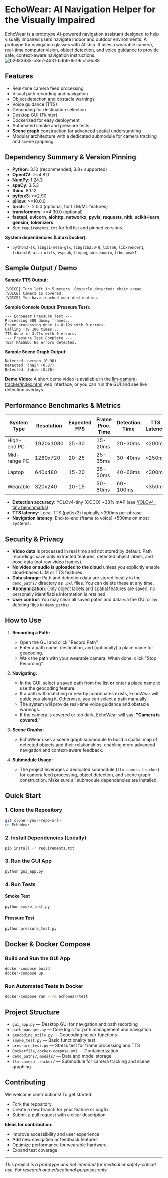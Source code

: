 # EchoWear: AI Navigation Helper for the Visually Impaired

EchoWear is a prototype AI-powered navigation assistant designed to help visually impaired users navigate indoor and outdoor environments. A protoype for navigation glasses with AI ship. It uses a wearable camera, real-time computer vision, object detection, and voice guidance to provide safe, context-aware navigation instructions.
![b2683635-b3e7-4531-bdb9-9c19ccfc6c88](https://github.com/user-attachments/assets/106ea61b-35cd-4dcf-8884-50ffa628f79b)

## Features
- Real-time camera feed processing
- Visual path recording and navigation
- Object detection and obstacle warnings
- Voice guidance (TTS)
- Geocoding for destination selection
- Desktop GUI (Tkinter)
- Dockerized for easy deployment
- Automated smoke and pressure tests
- **Scene graph** construction for advanced spatial understanding
- Modular architecture with a dedicated submodule for camera tracking and scene graphing

## Dependency Summary & Version Pinning
- **Python**: 3.10 (recommended; 3.8+ supported)
- **OpenCV**: >=4.8.0
- **NumPy**: 1.24.3
- **spaCy**: 3.5.3
- **thinc**: 8.1.12
- **pyttsx3**: >=2.90
- **pillow**: >=10.0.0
- **torch**: >=2.0.0 (optional, for LLM/ML features)
- **transformers**: >=4.30.0 (optional)
- **fastapi**, **uvicorn**, **aiohttp**, **networkx**, **pyvis**, **requests**, **nltk**, **scikit-learn**, **gensim**, **tokenizers**
- See `requirements.txt` for full list and pinned versions.

**System dependencies (Linux/Docker):**
- `python3-tk`, `libgl1-mesa-glx`, `libglib2.0-0`, `libsm6`, `libxrender1`, `libxext6`, `alsa-utils`, `espeak`, `ffmpeg`, `pulseaudio`, `libespeak1`

## Sample Output / Demo

**Sample TTS Output:**
```
[VOICE] Turn left in 5 meters. Obstacle detected: chair ahead.
[VOICE] Camera is covered.
[VOICE] You have reached your destination.
```

**Sample Console Output (Pressure Test):**
```
--- EchoWear Pressure Test ---
Processing 500 dummy frames...
Frame processing done in 8.12s with 0 errors.
Calling TTS 100 times...
TTS done in 3.21s with 0 errors.
--- Pressure Test Complete ---
TEST PASSED: No errors detected.
```

**Sample Scene Graph Output:**
```
Detected: person (0.98)
Detected: chair (0.87)
Detected: table (0.76)
```

**Demo Video:**
A short demo video is available in the [llm-camera-tracker/index.html](llm-camera-tracker/index.html) web interface, or you can run the GUI and see live detection overlays.

## Performance Benchmarks & Metrics

| System Type   | Resolution  | Expected FPS | Frame Proc. Time | Detection Time | TTS Latency |
|--------------|-------------|--------------|------------------|---------------|-------------|
| High-end PC  | 1920x1080   | 25-30        | 15-20ms          | 20-30ms       | <200ms      |
| Mid-range PC | 1280x720    | 20-25        | 25-35ms          | 30-40ms       | <250ms      |
| Laptop       | 640x480     | 15-20        | 35-50ms          | 40-60ms       | <300ms      |
| Wearable     | 320x240     | 10-15        | 50-80ms          | 60-100ms      | <350ms      |

- **Detection accuracy**: YOLOv4-tiny (COCO) ~33% mAP (see [YOLOv4-tiny benchmarks](https://github.com/AlexeyAB/darknet)).
- **TTS latency**: Local TTS (pyttsx3) typically <300ms per phrase.
- **Navigation latency**: End-to-end (frame to voice) <500ms on most systems.

## Security & Privacy
- **Video data** is processed in real time and not stored by default. Path recordings save only extracted features, detected object labels, and pose data (not raw video frames).
- **No video or audio is uploaded to the cloud** unless you explicitly enable cloud-based LLM or TTS features.
- **Data storage**: Path and detection data are stored locally in the `demo_paths/` directory as `.pkl` files. You can delete these at any time.
- **Anonymization**: Only object labels and spatial features are saved; no personally identifiable information is retained.
- **User control**: You may clear all saved paths and data via the GUI or by deleting files in `demo_paths/`.

## How to Use
1. **Recording a Path:**
   - Open the GUI and click "Record Path".
   - Enter a path name, destination, and (optionally) a place name for geocoding.
   - Walk the path with your wearable camera. When done, click "Stop Recording".

2. **Navigating:**
   - In the GUI, select a saved path from the list **or** enter a place name to use the geocoding feature.
   - If a path with matching or nearby coordinates exists, EchoWear will guide you along it. Otherwise, you can select a path manually.
   - The system will provide real-time voice guidance and obstacle warnings.
   - If the camera is covered or too dark, EchoWear will say: **"Camera is covered."**

3. **Scene Graphs:**
   - EchoWear uses a scene graph submodule to build a spatial map of detected objects and their relationships, enabling more advanced navigation and context-aware feedback.

4. **Submodule Usage:**
   - The project leverages a dedicated submodule (`llm-camera-tracker`) for camera feed processing, object detection, and scene graph construction. Make sure all submodule dependencies are installed.

## Quick Start

### 1. Clone the Repository
```sh
git clone <your-repo-url>
cd EchoWear
```

### 2. Install Dependencies (Locally)
```sh
pip install -r requirements.txt
```

### 3. Run the GUI App
```sh
python gui_app.py
```

### 4. Run Tests
#### Smoke Test
```sh
python smoke_test.py
```
#### Pressure Test
```sh
python pressure_test.py
```

## Docker & Docker Compose

### Build and Run the GUI App
```sh
docker-compose build
docker-compose up
```

### Run Automated Tests in Docker
```sh
docker-compose run --rm echowear-test
```

## Project Structure
- `gui_app.py` — Desktop GUI for navigation and path recording
- `path_manager.py` — Core logic for path management and navigation
- `geocoding_utils.py` — Geocoding helper functions
- `smoke_test.py` — Basic functionality test
- `pressure_test.py` — Stress test for frame processing and TTS
- `Dockerfile`, `docker-compose.yml` — Containerization
- `demo_paths/`, `models/` — Data and model storage
- `llm-camera-tracker/` — Submodule for camera tracking and scene graphing

## Contributing
We welcome contributions! To get started:
- Fork the repository
- Create a new branch for your feature or bugfix
- Submit a pull request with a clear description

**Ideas for contribution:**
- Improve accessibility and user experience
- Add new navigation or feedback features
- Optimize performance for wearable hardware
- Expand test coverage

---

*This project is a prototype and not intended for medical or safety-critical use. For research and educational purposes only.* 
